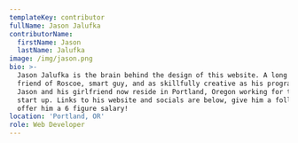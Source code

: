 ```yaml
---
templateKey: contributor
fullName: Jason Jalufka
contributorName:
  firstName: Jason
  lastName: Jalufka
image: /img/jason.png
bio: >-
  Jason Jalufka is the brain behind the design of this website. A long time
  friend of Roscoe, smart guy, and as skillfully creative as his programming,
  Jason and his girlfriend now reside in Portland, Oregon working for the same
  start up. Links to his website and socials are below, give him a follow or
  offer him a 6 figure salary! 
location: 'Portland, OR'
role: Web Developer
---
```


